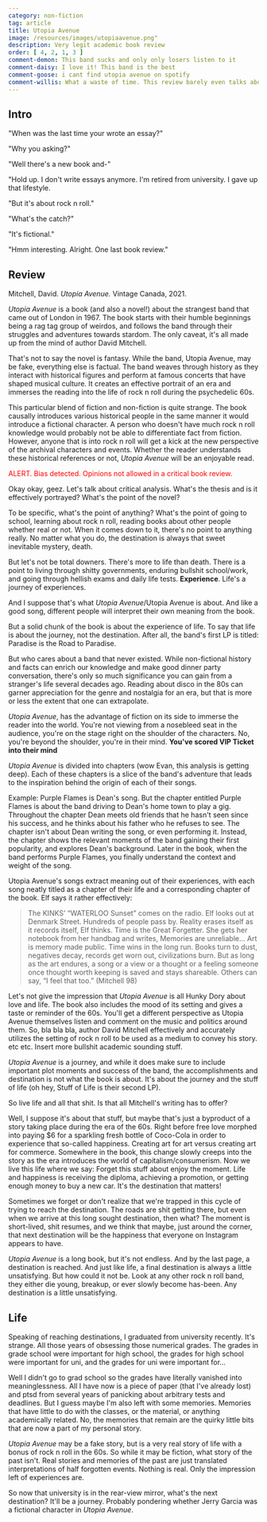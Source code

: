 ```yaml
---
category: non-fiction
tag: article
title: Utopia Avenue
image: /resources/images/utopiaavenue.png"
description: Very legit academic book review
order: [ 4, 2, 1, 3 ]
comment-demon: This band sucks and only only losers listen to it
comment-daisy: I love it! This band is the best
comment-goose: i cant find utopia avenue on spotify
comment-willis: What a waste of time. This review barely even talks about the book.
---
```

## Intro

"When was the last time your wrote an essay?"

"Why you asking?"

"Well there's a new book and-"

"Hold up. I don't write essays anymore. I'm retired from university. I gave up that lifestyle.

"But it's about rock n roll."

"What's the catch?"

"It's fictional."

"Hmm interesting. Alright. One last book review."

## Review

Mitchell, David. *Utopia Avenue.* Vintage Canada, 2021. 

*Utopia Avenue* is a book (and also a novel!) about the strangest band that came out of London in 1967. The book starts with their humble beginnings being a rag tag group of weirdos, and follows the band through their struggles and adventures towards stardom. The only caveat, it's all made up from the mind of author David Mitchell. 

That's not to say the novel is fantasy. While the band, Utopia Avenue, may be fake, everything else is factual. The band weaves through history as they interact with historical figures and perform at famous concerts that have shaped musical culture. It creates an effective portrait of an era and immerses the reading into the life of rock n roll during the psychedelic 60s.

This particular blend of fiction and non-fiction is quite strange. The book causally introduces various historical people in the same manner it would introduce a fictional character. A person who doesn't have much rock n roll knowledge would probably not be able to differentiate fact from fiction. However, anyone that is into rock n roll will get a kick at the new perspective of the archival characters and events. Whether the reader understands these historical references or not, *Utopia Avenue* will be an enjoyable read.

<span style="color:red">ALERT. Bias detected. Opinions not allowed in a critical book review.</span>

Okay okay, geez. Let's talk about critical analysis. What's the thesis and is it effectively portrayed? What's the point of the novel?

To be specific, what's the point of anything? What's the point of going to school, learning about rock n roll, reading books about other people whether real or not. When it comes down to it, there's no point to anything really. No matter what you do, the destination is always that sweet inevitable mystery, death.

But let's not be total downers. There's more to life than death. There is a point to living through shitty governments, enduring bullshit school/work, and going through hellish exams and daily life tests. **Experience**. Life's a journey of experiences.

And I suppose that's what *Utopia Avenue*/Utopia Avenue is about. And like a good song, different people will interpret their own meaning from the book.

But a solid chunk of the book is about the experience of life. To say that life is about the journey, not the destination. After all, the band's first LP is titled: Paradise is the Road to Paradise.

But who cares about a band that never existed. While non-fictional history and facts can enrich our knowledge and make good dinner party conversation, there's only so much significance you can gain from a stranger's life several decades ago. Reading about disco in the 80s can garner appreciation for the genre and nostalgia for an era, but that is more or less the extent that one can extrapolate. 

*Utopia Avenue*, has the advantage of fiction on its side to immerse the reader into the world. You're not viewing from a nosebleed seat in the audience, you're on the stage right on the shoulder of the characters. No, you're beyond the shoulder, you're in their mind. **You've scored VIP Ticket into their mind**

*Utopia Avenue* is divided into chapters (wow Evan, this analysis is getting deep). Each of these chapters is a slice of the band's adventure that leads to the inspiration behind the origin of each of their songs.

Example: Purple Flames is Dean's song. But the chapter entitled Purple Flames is about the band driving to Dean's home town to play a gig. Throughout the chapter Dean meets old friends that he hasn't seen since his success, and he thinks about his father who he refuses to see. The chapter isn't about Dean writing the song, or even performing it. Instead, the chapter shows the relevant moments of the band gaining their first popularity, and explores Dean's background. Later in the book, when the band performs Purple Flames, you finally understand the context and weight of the song.

Utopia Avenue's songs extract meaning out of their experiences, with each song neatly titled as a chapter of their life and a corresponding chapter of the book. Elf says it rather effectively:

> The KINKS’ “WATERLOO Sunset” comes on the radio. Elf looks out at Denmark Street. Hundreds of people pass by. Reality erases itself as it records itself, Elf thinks. Time is the Great Forgetter. She gets her notebook from her handbag and writes, Memories are unreliable… Art is memory made public. Time wins in the long run. Books turn to dust, negatives decay, records get worn out, civilizations burn. But as long as the art endures, a song or a view or a thought or a feeling someone once thought worth keeping is saved and stays shareable. Others can say, “I feel that too.” (Mitchell 98)

Let's not give the impression that *Utopia Avenue* is all Hunky Dory about love and life. The book also includes the mood of its setting and gives a taste or reminder of the 60s. You'll get a different perspective as Utopia Avenue themselves listen and comment on the music and politics around them. So, bla bla bla, author David Mitchell effectively and accurately utilizes the setting of rock n roll to be used as a medium to convey his story. etc etc. Insert more bullshit academic sounding stuff.

*Utopia Avenue* is a journey, and while it does make sure to include important plot moments and success of the band, the accomplishments and destination is not what the book is about. It's about the journey and the stuff of life (oh hey, Stuff of Life is their second LP). 

So live life and all that shit. Is that all Mitchell's writing has to offer?

Well, I suppose it's about that stuff, but maybe that's just a byproduct of a story taking place during the era of the 60s. Right before free love morphed into paying $6 for a sparkling fresh bottle of Coco-Cola in order to experience that so-called happiness. Creating art for art versus creating art for commerce. Somewhere in the book, this change slowly creeps into the story as the era introduces the world of capitalism/consumerism. Now we live this life where we say: Forget this stuff about enjoy the moment. Life and happiness is receiving the diploma, achieving a promotion, or getting enough money to buy a new car. It's the destination that matters!

Sometimes we forget or don't realize that we're trapped in this cycle of trying to reach the destination. The roads are shit getting there, but even when we arrive at this long sought destination, then what? The moment is short-lived, shit resumes, and we think that maybe, just around the corner, that next destination will be the happiness that everyone on Instagram appears to have. 

*Utopia Avenue* is a long book, but it's not endless. And by the last page, a destination is reached. And just like life, a final destination is always a little unsatisfying. But how could it not be. Look at any other rock n roll band, they either die young, breakup, or ever slowly become has-been. Any destination is a little unsatisfying.

## Life

Speaking of reaching destinations, I graduated from university recently. It's strange. All those years of obsessing those numerical grades. The grades in grade school were important for high school, the grades for high school were important for uni, and the grades for uni were important for...

Well I didn't go to grad school so the grades have literally vanished into meaninglessness. All I have now is a piece of paper (that I've already lost) and ptsd from several years of panicking about arbitrary tests and deadlines. But I guess maybe I'm also left with some memories. Memories that have little to do with the classes, or the material, or anything academically related. No, the memories that remain are the quirky little bits that are now a part of my personal story. 

*Utopia Avenue* may be a fake story, but is a very real story of life with a bonus of rock n roll in the 60s. So while it may be fiction, what story of the past isn't. Real stories and memories of the past are just translated interpretations of half forgotten events. Nothing is real. Only the impression left of experiences are.

So now that university is in the rear-view mirror, what's the next destination? It'll be a journey. Probably pondering whether Jerry Garcia was a fictional character in *Utopia Avenue*. 